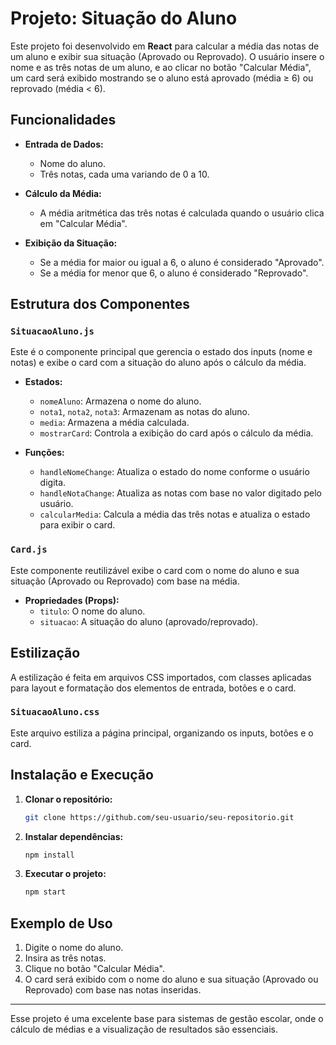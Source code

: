 # Projeto: Situação do Aluno

Este projeto foi desenvolvido em **React** para calcular a média das notas de um aluno e exibir sua situação (Aprovado ou Reprovado). O usuário insere o nome e as três notas de um aluno, e ao clicar no botão "Calcular Média", um card será exibido mostrando se o aluno está aprovado (média ≥ 6) ou reprovado (média < 6).

## Funcionalidades

- **Entrada de Dados:**
  - Nome do aluno.
  - Três notas, cada uma variando de 0 a 10.

- **Cálculo da Média:**
  - A média aritmética das três notas é calculada quando o usuário clica em "Calcular Média".

- **Exibição da Situação:**
  - Se a média for maior ou igual a 6, o aluno é considerado "Aprovado".
  - Se a média for menor que 6, o aluno é considerado "Reprovado".

## Estrutura dos Componentes

### `SituacaoAluno.js`
Este é o componente principal que gerencia o estado dos inputs (nome e notas) e exibe o card com a situação do aluno após o cálculo da média.

- **Estados:**
  - `nomeAluno`: Armazena o nome do aluno.
  - `nota1`, `nota2`, `nota3`: Armazenam as notas do aluno.
  - `media`: Armazena a média calculada.
  - `mostrarCard`: Controla a exibição do card após o cálculo da média.

- **Funções:**
  - `handleNomeChange`: Atualiza o estado do nome conforme o usuário digita.
  - `handleNotaChange`: Atualiza as notas com base no valor digitado pelo usuário.
  - `calcularMedia`: Calcula a média das três notas e atualiza o estado para exibir o card.

### `Card.js`
Este componente reutilizável exibe o card com o nome do aluno e sua situação (Aprovado ou Reprovado) com base na média.

- **Propriedades (Props):**
  - `titulo`: O nome do aluno.
  - `situacao`: A situação do aluno (aprovado/reprovado).

## Estilização

A estilização é feita em arquivos CSS importados, com classes aplicadas para layout e formatação dos elementos de entrada, botões e o card.

### `SituacaoAluno.css`
Este arquivo estiliza a página principal, organizando os inputs, botões e o card.

## Instalação e Execução

1. **Clonar o repositório:**

   ```bash
   git clone https://github.com/seu-usuario/seu-repositorio.git
   ```

2. **Instalar dependências:**

   ```bash
   npm install
   ```

3. **Executar o projeto:**

   ```bash
   npm start
   ```

## Exemplo de Uso

1. Digite o nome do aluno.
2. Insira as três notas.
3. Clique no botão "Calcular Média".
4. O card será exibido com o nome do aluno e sua situação (Aprovado ou Reprovado) com base nas notas inseridas.

---

Esse projeto é uma excelente base para sistemas de gestão escolar, onde o cálculo de médias e a visualização de resultados são essenciais.